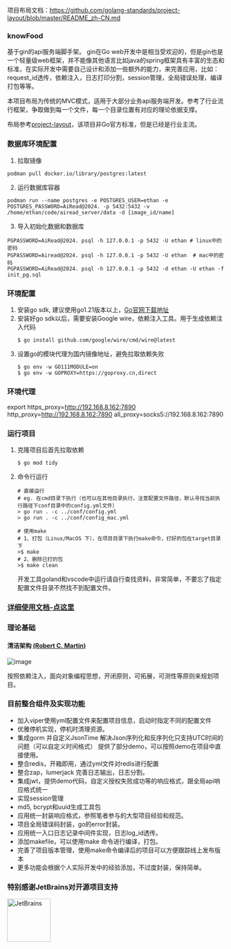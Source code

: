 项目布局文档：https://github.com/golang-standards/project-layout/blob/master/README_zh-CN.md

### knowFood

基于gin的api服务端脚手架。 gin在Go web开发中是相当受欢迎的，但是gin也是一个轻量级web框架，并不能像其他语言比如java的spring框架具有丰富的生态和标准，在实际开发中需要自己设计和添加一些额外的能力，来完善应用，比如：request_id透传，依赖注入，日志打印分割，session管理，全局错误处理，编译打包等等。

本项目布局为传统的MVC模式，适用于大部分业务api服务端开发。参考了行业流行框架，争取做到每一个文件，每一个目录位置有对应的理论依据支撑。

布局参考[project-layout](https://github.com/golang-standards/project-layout)，该项目非Go官方标准，但是已经是行业主流。

### 数据库环境配置
1. 拉取镜像
```shell
podman pull docker.io/library/postgres:latest
```
2. 运行数据库容器
```shell
podman run --name postgres -e POSTGRES_USER=ethan -e POSTGRES_PASSWORD=AiRead@2024. -p 5432:5432 -v /home/ethan/code/airead_server/data -d [image_id/name]
```
3. 导入初始化数据和数据库
```shell
PGPASSWORD=AiRead@2024. psql -h 127.0.0.1 -p 5432 -U ethan # linux中的密码
PGPASSWORD=Airead@2024. psql -h 127.0.0.1 -p 5432 -U ethan  # mac中的密码
PGPASSWORD=AiRead@2024. psql -h 127.0.0.1 -p 5432 -d ethan -U ethan -f init_pg.sql
```
### 环境配置
1. 安装go sdk, 建议使用go1.21版本以上，[Go官网下载地址](https://go.dev/dl/)
2. 安装好go sdk以后，需要安装Google wire，依赖注入工具。用于生成依赖注入代码
    ```shell
    $ go install github.com/google/wire/cmd/wire@latest
    ```
3. 设置go的模块代理为国内镜像地址，避免拉取依赖失败
    ```shell
    $ go env -w GO111MODULE=on
    $ go env -w GOPROXY=https://goproxy.cn,direct
    ```

### 环境代理
export https_proxy=http://192.168.8.162:7890 http_proxy=http://192.168.8.162:7890 all_proxy=socks5://192.168.8.162:7890

### 运行项目
1. 克隆项目后首先拉取依赖
    ```shell
    $ go mod tidy
    ```
2. 命令行运行
    ```shell
    # 直接运行
    # eg. 在cmd目录下执行（也可以在其他目录执行，注意配置文件路径，默认寻找当前执行路径下conf目录中的config.yml文件）
    > go run . -c ../conf/config.yml
    > go run . -c ../conf/config_mac.yml

    # 使用make
    # 1、打包（Linux/MacOS 下），在项目目录下执行make命令，打好的包在target目录下
    >$ make
    # 2、删除已打的包
    >$ make clean
    ```
   开发工具goland和vscode中运行请自行查找资料，非常简单，不要忘了指定配置文件目录不然找不到配置文件。

### [详细使用文档-点这里](https://github.com/xmgtony/knowFood/blob/master/docs/quick_start.md)

### 理论基础

#### 清洁架构 [(Robert C. Martin)](https://blog.cleancoder.com/uncle-bob/2012/08/13/the-clean-architecture.html)

![image](https://user-images.githubusercontent.com/8643542/159397149-17f58fba-a3c0-4874-b49a-ae724989af59.png)

按照依赖注入，面向对象编程思想，开闭原则，可拓展，可测性等原则来规划项目。

### 目前整合组件及实现功能

- 加入viper使用yml配置文件来配置项目信息，启动时指定不同的配置文件
- 优雅停机实现，停机时清理资源。
- 集成gorm 并自定义JsonTime 解决Json序列化和反序列化只支持UTC时间的问题（可以自定义时间格式）
  提供了部分demo，可以按照demo在项目中直接使用。
- 整合redis，开箱即用，通过yml文件对redis进行配置
- 整合zap，lumerjack 完善日志输出，日志分割。
- 集成jwt，提供demo代码，自定义授权失败成功等的响应格式，跟全局api响应格式统一
- 实现session管理
- md5, bcrypt和uuid生成工具包
- 应用统一封装响应格式，参照笔者参与的大型项目经验和规范。
- 项目全局错误码封装，go的error封装。
- 应用统一入口日志记录中间件实现，日志log_id透传。
- 添加makefile，可以使用make 命令进行编译，打包。
- 完善了项目版本管理，使用make命令编译后的项目可以方便跟踪线上发布版本
- 更多功能会根据个人实际开发中的经验添加，不过度封装，保持简单。

### 特别感谢JetBrains对开源项目支持
<a href="https://jb.gg/OpenSourceSupport">
  <img src="https://user-images.githubusercontent.com/8643542/160519107-199319dc-e1cf-4079-94b7-01b6b8d23aa6.png" align="left" height="100" width="100"  alt="JetBrains">
</a>
